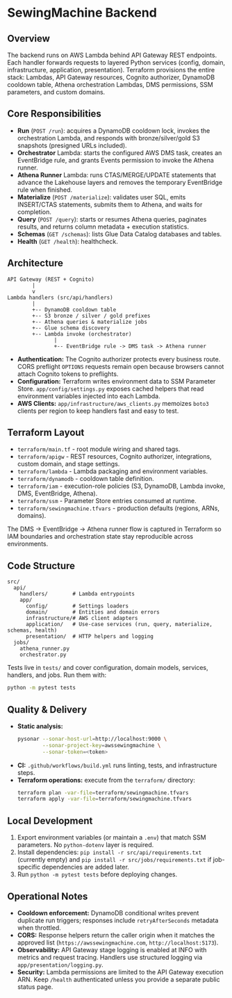 # SewingMachine Backend

## Overview
The backend runs on AWS Lambda behind API Gateway REST endpoints. Each handler forwards requests to layered Python services (config, domain, infrastructure, application, presentation). Terraform provisions the entire stack: Lambdas, API Gateway resources, Cognito authorizer, DynamoDB cooldown table, Athena orchestration Lambdas, DMS permissions, SSM parameters, and custom domains.

## Core Responsibilities
- **Run** (`POST /run`): acquires a DynamoDB cooldown lock, invokes the orchestration Lambda, and responds with bronze/silver/gold S3 snapshots (presigned URLs included).
- **Orchestrator** Lambda: starts the configured AWS DMS task, creates an EventBridge rule, and grants Events permission to invoke the Athena runner.
- **Athena Runner** Lambda: runs CTAS/MERGE/UPDATE statements that advance the Lakehouse layers and removes the temporary EventBridge rule when finished.
- **Materialize** (`POST /materialize`): validates user SQL, emits INSERT/CTAS statements, submits them to Athena, and waits for completion.
- **Query** (`POST /query`): starts or resumes Athena queries, paginates results, and returns column metadata + execution statistics.
- **Schemas** (`GET /schemas`): lists Glue Data Catalog databases and tables.
- **Health** (`GET /health`): healthcheck.

## Architecture
```
API Gateway (REST + Cognito)
        |
        v
Lambda handlers (src/api/handlers)
        |
        +-- DynamoDB cooldown table
        +-- S3 bronze / silver / gold prefixes
        +-- Athena queries & materialize jobs
        +-- Glue schema discovery
        +-- Lambda invoke (orchestrator)
               |
               +-- EventBridge rule -> DMS task -> Athena runner
```
- **Authentication:** The Cognito authorizer protects every business route. CORS preflight `OPTIONS` requests remain open because browsers cannot attach Cognito tokens to preflights.
- **Configuration:** Terraform writes environment data to SSM Parameter Store. `app/config/settings.py` exposes cached helpers that read environment variables injected into each Lambda.
- **AWS Clients:** `app/infrastructure/aws_clients.py` memoizes `boto3` clients per region to keep handlers fast and easy to test.

## Terraform Layout
- `terraform/main.tf` - root module wiring and shared tags.
- `terraform/apigw` - REST resources, Cognito authorizer, integrations, custom domain, and stage settings.
- `terraform/lambda` - Lambda packaging and environment variables.
- `terraform/dynamodb` - cooldown table definition.
- `terraform/iam` - execution-role policies (S3, DynamoDB, Lambda invoke, DMS, EventBridge, Athena).
- `terraform/ssm` - Parameter Store entries consumed at runtime.
- `terraform/sewingmachine.tfvars` - production defaults (regions, ARNs, domains).

The DMS -> EventBridge -> Athena runner flow is captured in Terraform so IAM boundaries and orchestration state stay reproducible across environments.

## Code Structure
```
src/
  api/
    handlers/        # Lambda entrypoints
    app/
      config/        # Settings loaders
      domain/        # Entities and domain errors
      infrastructure/# AWS client adapters
      application/   # Use-case services (run, query, materialize, schemas, health)
      presentation/  # HTTP helpers and logging
  jobs/
    athena_runner.py
    orchestrator.py
```
Tests live in `tests/` and cover configuration, domain models, services, handlers, and jobs. Run them with:
```bash
python -m pytest tests
```

## Quality & Delivery
- **Static analysis:**
  ```bash
  pysonar --sonar-host-url=http://localhost:9000 \
          --sonar-project-key=awssewingmachine \
          --sonar-token=<token>
  ```
- **CI:** `.github/workflows/build.yml` runs linting, tests, and infrastructure steps.
- **Terraform operations:** execute from the `terraform/` directory:
  ```bash
  terraform plan -var-file=terraform/sewingmachine.tfvars
  terraform apply -var-file=terraform/sewingmachine.tfvars
  ```

## Local Development
1. Export environment variables (or maintain a `.env`) that match SSM parameters. No `python-dotenv` layer is required.
2. Install dependencies: `pip install -r src/api/requirements.txt` (currently empty) and `pip install -r src/jobs/requirements.txt` if job-specific dependencies are added later.
3. Run `python -m pytest tests` before deploying changes.

## Operational Notes
- **Cooldown enforcement:** DynamoDB conditional writes prevent duplicate run triggers; responses include `retryAfterSeconds` metadata when throttled.
- **CORS:** Response helpers return the caller origin when it matches the approved list (`https://awssewingmachine.com`, `http://localhost:5173`).
- **Observability:** API Gateway stage logging is enabled at INFO with metrics and request tracing. Handlers use structured logging via `app/presentation/logging.py`.
- **Security:** Lambda permissions are limited to the API Gateway execution ARN. Keep `/health` authenticated unless you provide a separate public status page.
